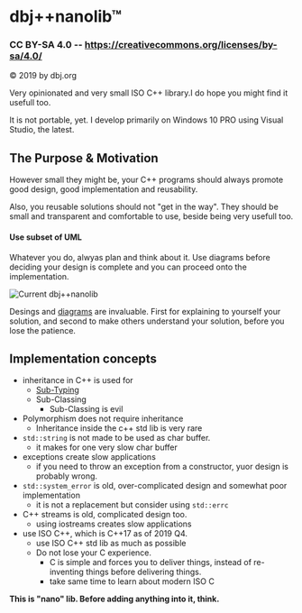 # dbj++nanolib&trade; 
### CC BY-SA 4.0 -- https://creativecommons.org/licenses/by-sa/4.0/ 
&copy; 2019 by dbj.org

Very opinionated and very small ISO C++ library.I do hope you might find it usefull too. 

It is not portable, yet. I develop primarily on Windows 10 PRO using Visual Studio, the latest.

## The Purpose & Motivation
However small they might be, your C++ programs should always promote good design, good implementation and reusability.

Also, you reusable solutions should not "get in the way". They should be small and transparent and comfortable to use, beside being very usefull too.

#### Use subset of UML
Whatever you do, alwyas plan and think about it. Use diagrams before deciding your design is complete and you can proceed onto the implementation.

![Current dbj++nanolib](https://yuml.me/ab2e4249.jpg)

Desings and [diagrams](http://yuml.me/edit/ab2e4249) are invaluable. First for explaining to yourself your solution, and second to make others understand your solution, before you lose the patience.

## Implementation concepts
- inheritance in C++ is used for
  - [Sub-Typing](https://en.wikipedia.org/wiki/Subtyping)
  - Sub-Classing
    - Sub-Classing is evil
- Polymorphism does not require inheritance
  - Inheritance inside the c++ std lib is very rare
- `std::string` is not made to be used as char buffer. 
  - it makes for one very slow char buffer
- exceptions create slow applications
  - if you need to throw an exception from a constructor, yuor design is probably wrong.
- `std::system_error` is old, over-complicated design and somewhat poor implementation
  - it is not a replacement but consider using `std::errc`
- C++ streams is old, complicated design too. 
   - using iostreams creates slow applications
- use ISO C++, which is C++17 as of 2019 Q4.
  - use ISO C++ std lib as much as possible
  - Do not lose your C experience. 
    - C is simple and forces you to deliver things, instead of re-inventing things before delivering things. 
    - take same time to learn about modern ISO C

**This is "nano" lib. Before adding anything into it, think.**



